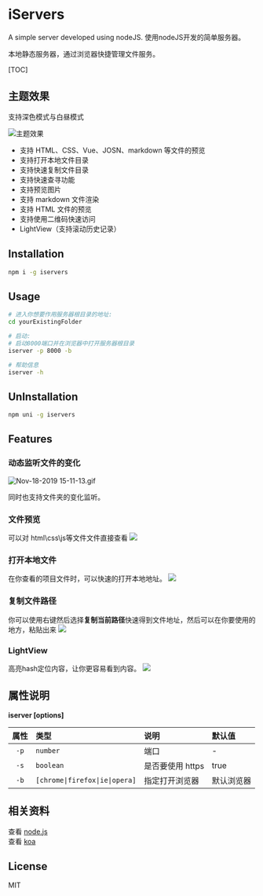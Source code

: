 # iServers 

A simple server developed using nodeJS.
使用nodeJS开发的简单服务器。

本地静态服务器，通过浏览器快捷管理文件服务。

[TOC]

## 主题效果   
支持深色模式与白昼模式   

![主题效果](http://ww1.sinaimg.cn/large/9444af88ly1g9270mkrdpj219p0u0jui.jpg)

- 支持 HTML、CSS、Vue、JOSN、markdown 等文件的预览
- 支持打开本地文件目录
- 支持快速复制文件目录  
- 支持快速查寻功能
- 支持预览图片
- 支持 markdown 文件渲染
- 支持 HTML 文件的预览
- 支持使用二维码快速访问
- LightView（支持滚动历史记录）

## Installation
```bash
npm i -g iservers
```

## Usage
```bash
# 进入你想要作用服务器根目录的地址:
cd yourExistingFolder

# 启动:
# 启动8000端口并在浏览器中打开服务器根目录
iserver -p 8000 -b

# 帮助信息
iserver -h
```

## UnInstallation
```bash
npm uni -g iservers
```

## Features 

### 动态监听文件的变化
![Nov-18-2019 15-11-13.gif](http://ww1.sinaimg.cn/large/9444af88ly1g927pt321hg20hs0bfkjq.gif)

同时也支持文件夹的变化监听。

### 文件预览
可以对 html\css\js等文件文件直接查看
![](http://wx3.sinaimg.cn/large/9444af88ly1fwo814cgurg20lw0e70w9.gif)

### 打开本地文件
在你查看的项目文件时，可以快速的打开本地地址。
![](http://wx3.sinaimg.cn/large/9444af88gy1fvnwqugwvsg20lw0e7jyt.gif)

### 复制文件路径
你可以使用右键然后选择**复制当前路径**快速得到文件地址，然后可以在你要使用的地方，粘贴出来
![](http://wx1.sinaimg.cn/mw690/9444af88gy1fvnwr0ttkaj20h60dkq3v.jpg)

### LightView
高亮hash定位内容，让你更容易看到内容。
![](http://wx3.sinaimg.cn/large/9444af88gy1fxd6cp076ag20q90hzq9m.gif)

## 属性说明
**iserver [options]**

| 属性 | 类型 | 说明 | 默认值 |
|:---:|:---|:---|:---|
| `-p` | `number` | 端口 | - |
| `-s` | `boolean` | 是否要使用 https | true |
| `-b` | `[chrome\|firefox\|ie\|opera]` | 指定打开浏览器 | 默认浏览器 |


## 相关资料  

查看 [node.js](https://nodejs.org/)  
查看 [koa](https://koajs.com/)  


## License

MIT
